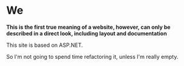 # We

**This is the first true meaning of a website, however, can only be described in a direct look, including layout and documentation**

This site is based on ASP.NET.

So I'm not going to spend time refactoring it, unless I'm really empty.
